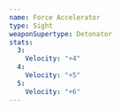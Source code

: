 ```yaml
---
name: Force Accelerator
type: Sight
weaponSupertype: Detonator
stats:
  3:
    Velocity: "+4"
  4:
    Velocity: "+5"
  5:
    Velocity: "+6"
---
```

